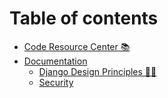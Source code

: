 # Table of contents

* [Code Resource Center 📚](README.md)
* [Documentation](documentation/README.md)
  * [Django Design Principles 📐📏](documentation/design.md)
  * [Security](documentation/security.md)


